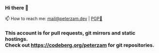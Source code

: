 ### Hi there 👋

📫 How to reach me: mail@peterzam.dev | [PGP🔑](github.com/peterzam.gpg)

### This account is for pull requests, git mirrors and static hostings.</br>Check out https://codeberg.org/peterzam for git repositories.

